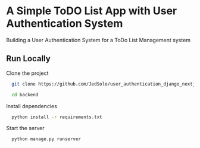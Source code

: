 
# A Simple ToDO List App with User Authentication System

Building a User Authentication System for a ToDo List Management system


## Run Locally

Clone the project

```bash
  git clone https://github.com/JedSolo/user_authentication_django_nextjs.git
```

```bash
  cd backend
```

Install dependencies

```bash
  python install -r requirements.txt
```

Start the server

```bash
  python manage.py runserver
```

